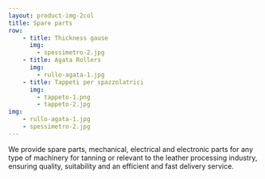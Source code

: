 ```yaml
---
layout: product-img-2col
title: Spare parts
row:
    - title: Thickness gause
      img:
        - spessimetro-2.jpg
    - title: Agata Rollers
      img:
        - rullo-agata-1.jpg
    - title: Tappeti per spazzolatrici
      img:
        - tappeto-1.png
        - tappeto-2.jpg
img:
    - rullo-agata-1.jpg
    - spessimetro-2.jpg
---
```


We provide spare parts, mechanical, electrical and electronic parts for any type of machinery for tanning or relevant to the leather processing industry, ensuring quality, suitability and an efficient and fast delivery service.
